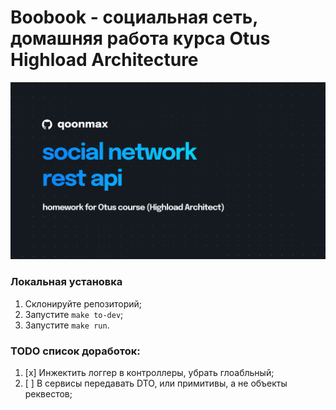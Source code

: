 # Boobook - социальная сеть, домашняя работа курса Otus Highload Architecture

![Image alt](https://github.com/qoonmax/boobook/blob/main/cover.jpg)

### Локальная установка
1. Склонируйте репозиторий;
2. Запустите ``make to-dev``;
3. Запустите ``make run``.

### TODO список доработок:
1. [x] Инжектить логгер в контроллеры, убрать глоабльный;
2. [ ] В сервисы передавать DTO, или примитивы, а не объекты реквестов;